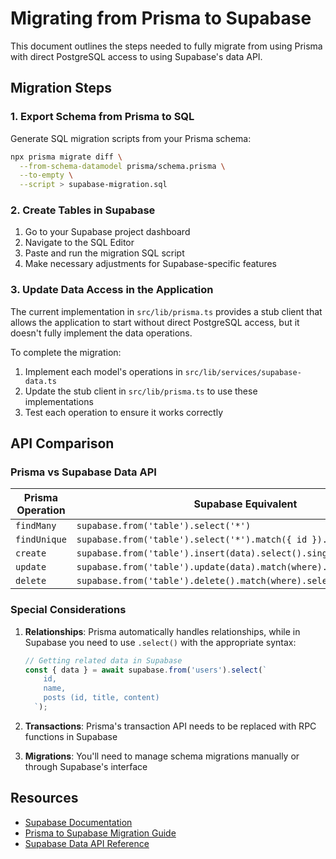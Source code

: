 # Migrating from Prisma to Supabase

This document outlines the steps needed to fully migrate from using Prisma with direct PostgreSQL access to using Supabase's data API.

## Migration Steps

### 1. Export Schema from Prisma to SQL

Generate SQL migration scripts from your Prisma schema:

```bash
npx prisma migrate diff \
  --from-schema-datamodel prisma/schema.prisma \
  --to-empty \
  --script > supabase-migration.sql
```

### 2. Create Tables in Supabase

1. Go to your Supabase project dashboard
2. Navigate to the SQL Editor
3. Paste and run the migration SQL script
4. Make necessary adjustments for Supabase-specific features

### 3. Update Data Access in the Application

The current implementation in `src/lib/prisma.ts` provides a stub client that allows the application to start without direct PostgreSQL access, but it doesn't fully implement the data operations.

To complete the migration:

1. Implement each model's operations in `src/lib/services/supabase-data.ts`
2. Update the stub client in `src/lib/prisma.ts` to use these implementations
3. Test each operation to ensure it works correctly

## API Comparison

### Prisma vs Supabase Data API

| Prisma Operation | Supabase Equivalent                                                  |
| ---------------- | -------------------------------------------------------------------- |
| `findMany`       | `supabase.from('table').select('*')`                                 |
| `findUnique`     | `supabase.from('table').select('*').match({ id }).single()`          |
| `create`         | `supabase.from('table').insert(data).select().single()`              |
| `update`         | `supabase.from('table').update(data).match(where).select().single()` |
| `delete`         | `supabase.from('table').delete().match(where).select().single()`     |

### Special Considerations

1. **Relationships**: Prisma automatically handles relationships, while in Supabase you need to use `.select()` with the appropriate syntax:

   ```js
   // Getting related data in Supabase
   const { data } = await supabase.from('users').select(`
       id, 
       name,
       posts (id, title, content)
     `);
   ```

2. **Transactions**: Prisma's transaction API needs to be replaced with RPC functions in Supabase

3. **Migrations**: You'll need to manage schema migrations manually or through Supabase's interface

## Resources

- [Supabase Documentation](https://supabase.io/docs)
- [Prisma to Supabase Migration Guide](https://supabase.com/docs/guides/database/connecting-to-postgres)
- [Supabase Data API Reference](https://supabase.com/docs/reference/javascript/select)
